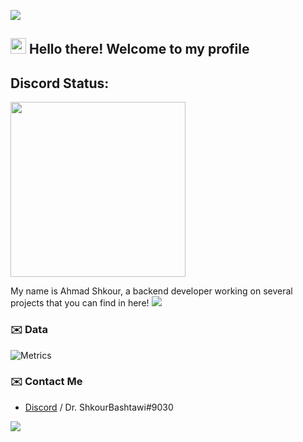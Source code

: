 ![](https://hit.yhype.me/github/profile?user_id=73717039)
## <img src="https://media.giphy.com/media/hvRJCLFzcasrR4ia7z/giphy.gif" width="25px"> Hello there! Welcome to my profile

## Discord Status: 
 <img src="https://lanyard-profile-readme.vercel.app/api/685868171755913293?borderRadius=20px&hideBadges=false" height="280">

My name is Ahmad Shkour, a backend developer working on several projects that you can find in here! ![](https://komarev.com/ghpvc/?username=AhmadShkour71)
### ✉️ Data
![Metrics](https://metrics.lecoq.io/AhmadShkour71?template=classic&isocalendar=1&languages=1&achievements=1&introduction=1&projects=1&gists=1&base=header%2C%20activity%2C%20community%2C%20repositories%2C%20metadata&base.indepth=false&base.hireable=false&base.skip=false&isocalendar=false&isocalendar.duration=half-year&languages=false&languages.limit=8&languages.threshold=0%25&languages.other=false&languages.colors=github&languages.sections=most-used&languages.indepth=false&languages.analysis.timeout=15&languages.categories=markup%2C%20programming&languages.recent.categories=markup%2C%20programming&languages.recent.load=300&languages.recent.days=14&introduction=false&introduction.title=false&achievements=false&achievements.threshold=C&achievements.secrets=false&achievements.display=detailed&achievements.limit=0&gists=false&projects=false&projects.limit=4&projects.descriptions=false&config.timezone=Africa%2FCairo&config.twemoji=true&config.octicon=true)

### ✉️ Contact Me

- [Discord](https://discord.com/users/685868171755913293) / Dr. ShkourBashtawi#9030

<img src="https://imgur.com/rilHVxA.png"/> 
